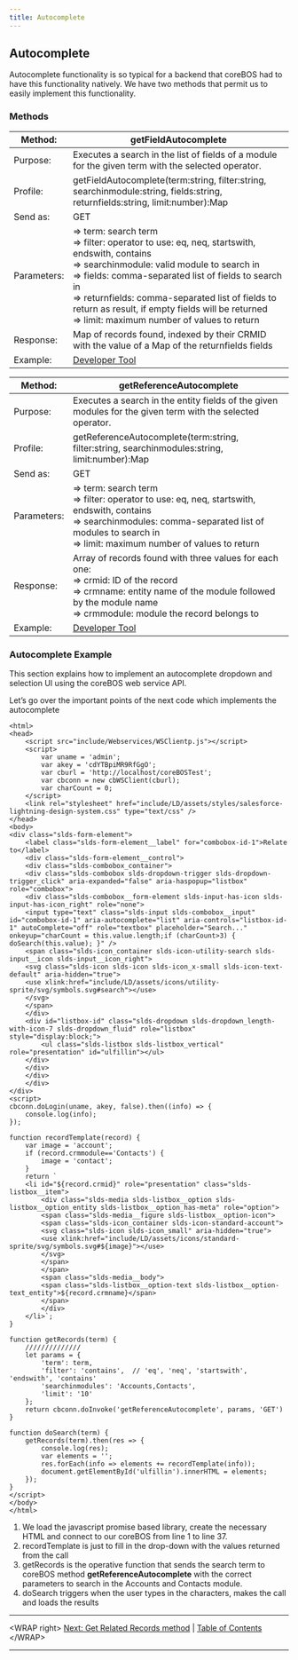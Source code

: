 ```yaml
---
title: Autocomplete
---
```


Autocomplete
------------

Autocomplete functionality is so typical for a backend that coreBOS had
to have this functionality natively. We have two methods that permit us
to easily implement this functionality.

### Methods

<table>
<thead>
<tr class="header">
<th>Method:</th>
<th>getFieldAutocomplete</th>
</tr>
</thead>
<tbody>
<tr class="odd">
<td>Purpose:</td>
<td>Executes a search in the list of fields of a module for the given term with the selected operator.</td>
</tr>
<tr class="even">
<td>Profile:</td>
<td>getFieldAutocomplete(term:string, filter:string, searchinmodule:string, fields:string, returnfields:string, limit:number):Map</td>
</tr>
<tr class="odd">
<td>Send as:</td>
<td>GET</td>
</tr>
<tr class="even">
<td>Parameters:</td>
<td>=&gt; term: search term<br />
=&gt; filter: operator to use: eq, neq, startswith, endswith, contains<br />
=&gt; searchinmodule: valid module to search in<br />
=&gt; fields: comma-separated list of fields to search in<br />
=&gt; returnfields: comma-separated list of fields to return as result, if empty fields will be returned<br />
=&gt; limit: maximum number of values to return</td>
</tr>
<tr class="odd">
<td>Response:</td>
<td>Map of records found, indexed by their CRMID with the value of a Map of the returnfields fields</td>
</tr>
<tr class="even">
<td>Example:</td>
<td><a href="https://github.com/tsolucio/coreBOSwsDevelopment/blob/master/testcode/334_getFieldAutocomplete.php">Developer Tool</a></td>
</tr>
</tbody>
</table>

<table>
<thead>
<tr class="header">
<th>Method:</th>
<th>getReferenceAutocomplete</th>
</tr>
</thead>
<tbody>
<tr class="odd">
<td>Purpose:</td>
<td>Executes a search in the entity fields of the given modules for the given term with the selected operator.</td>
</tr>
<tr class="even">
<td>Profile:</td>
<td>getReferenceAutocomplete(term:string, filter:string, searchinmodules:string, limit:number):Map</td>
</tr>
<tr class="odd">
<td>Send as:</td>
<td>GET</td>
</tr>
<tr class="even">
<td>Parameters:</td>
<td>=&gt; term: search term<br />
=&gt; filter: operator to use: eq, neq, startswith, endswith, contains<br />
=&gt; searchinmodules: comma-separated list of modules to search in<br />
=&gt; limit: maximum number of values to return</td>
</tr>
<tr class="odd">
<td>Response:</td>
<td>Array of records found with three values for each one:<br />
=&gt; crmid: ID of the record<br />
=&gt; crmname: entity name of the module followed by the module name<br />
=&gt; crmmodule: module the record belongs to</td>
</tr>
<tr class="even">
<td>Example:</td>
<td><a href="https://github.com/tsolucio/coreBOSwsDevelopment/blob/master/testcode/334_getReferenceAutocomplete.php">Developer Tool</a></td>
</tr>
</tbody>
</table>

### Autocomplete Example

This section explains how to implement an autocomplete dropdown and
selection UI using the coreBOS web service API.

Let’s go over the important points of the next code which implements the
autocomplete

    <html>
    <head>
        <script src="include/Webservices/WSClientp.js"></script>
        <script>
            var uname = 'admin';
            var akey = 'cdYTBpiMR9RfGgO';
            var cburl = 'http://localhost/coreBOSTest';
            var cbconn = new cbWSClient(cburl);
            var charCount = 0;
        </script>
        <link rel="stylesheet" href="include/LD/assets/styles/salesforce-lightning-design-system.css" type="text/css" />
    </head>
    <body>
    <div class="slds-form-element">
        <label class="slds-form-element__label" for="combobox-id-1">Relate to</label>
        <div class="slds-form-element__control">
        <div class="slds-combobox_container">
        <div class="slds-combobox slds-dropdown-trigger slds-dropdown-trigger_click" aria-expanded="false" aria-haspopup="listbox" role="combobox">
        <div class="slds-combobox__form-element slds-input-has-icon slds-input-has-icon_right" role="none">
        <input type="text" class="slds-input slds-combobox__input" id="combobox-id-1" aria-autocomplete="list" aria-controls="listbox-id-1" autoComplete="off" role="textbox" placeholder="Search..." onkeyup="charCount = this.value.length;if (charCount>3) { doSearch(this.value); }" />
        <span class="slds-icon_container slds-icon-utility-search slds-input__icon slds-input__icon_right">
        <svg class="slds-icon slds-icon slds-icon_x-small slds-icon-text-default" aria-hidden="true">
        <use xlink:href="include/LD/assets/icons/utility-sprite/svg/symbols.svg#search"></use>
        </svg>
        </span>
        </div>
        <div id="listbox-id" class="slds-dropdown slds-dropdown_length-with-icon-7 slds-dropdown_fluid" role="listbox" style="display:block;">
            <ul class="slds-listbox slds-listbox_vertical" role="presentation" id="ulfillin"></ul>
        </div>
        </div>
        </div>
        </div>
    </div>
    <script>
    cbconn.doLogin(uname, akey, false).then((info) => {
        console.log(info);
    });

    function recordTemplate(record) {
        var image = 'account';
        if (record.crmmodule=='Contacts') {
            image = 'contact';
        }
        return `
        <li id="${record.crmid}" role="presentation" class="slds-listbox__item">
            <div class="slds-media slds-listbox__option slds-listbox__option_entity slds-listbox__option_has-meta" role="option">
            <span class="slds-media__figure slds-listbox__option-icon">
            <span class="slds-icon_container slds-icon-standard-account">
            <svg class="slds-icon slds-icon_small" aria-hidden="true">
            <use xlink:href="include/LD/assets/icons/standard-sprite/svg/symbols.svg#${image}"></use>
            </svg>
            </span>
            </span>
            <span class="slds-media__body">
            <span class="slds-listbox__option-text slds-listbox__option-text_entity">${record.crmname}</span>
            </span>
            </div>
        </li>`;
    }

    function getRecords(term) {
        //////////////
        let params = {
            'term': term,
            'filter': 'contains',  // 'eq', 'neq', 'startswith', 'endswith', 'contains'
            'searchinmodules': 'Accounts,Contacts',
            'limit': '10'
        };
        return cbconn.doInvoke('getReferenceAutocomplete', params, 'GET') 
    }

    function doSearch(term) {
        getRecords(term).then(res => {
            console.log(res);
            var elements = '';
            res.forEach(info => elements += recordTemplate(info));
            document.getElementById('ulfillin').innerHTML = elements;
        });
    }
    </script>
    </body>
    </html>

1.  We load the javascript promise based library, create the necessary
    HTML and connect to our coreBOS from line 1 to line 37.
2.  recordTemplate is just to fill in the drop-down with the values
    returned from the call
3.  getRecords is the operative function that sends the search term to
    coreBOS method **getReferenceAutocomplete** with the correct
    parameters to search in the Accounts and Contacts module.
4.  doSearch triggers when the user types in the characters, makes the
    call and loads the results

------------------------------------------------------------------------

&lt;WRAP right&gt; [Next: Get Related Records
method](/en/devel/corebosws/getrelatedrecords) | [Table of
Contents](/en/devel/corebosws/tableofcontents) &lt;/WRAP&gt;

------------------------------------------------------------------------

